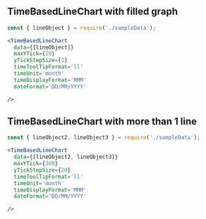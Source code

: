 ## TimeBasedLineChart with filled graph

```jsx
const { lineObject } = require('./sampleData');

<TimeBasedLineChart
  data={[lineObject]}
  maxYTick={10}
  yTickStepSize={1}
  timeToolTipFormat='ll'
  timeUnit='month'
  timeDisplayFormat='MMM'
  dateFormat='DD/MM/YYYY'

/>
```

## TimeBasedLineChart with more than 1 line

```jsx
const { lineObject2, lineObject3 } = require('./sampleData');

<TimeBasedLineChart
  data={[lineObject2, lineObject3]}
  maxYTick={300}
  yTickStepSize={20}
  timeToolTipFormat='ll'
  timeUnit='month'
  timeDisplayFormat='MMM'
  dateFormat='DD/MM/YYYY'

/>
```
